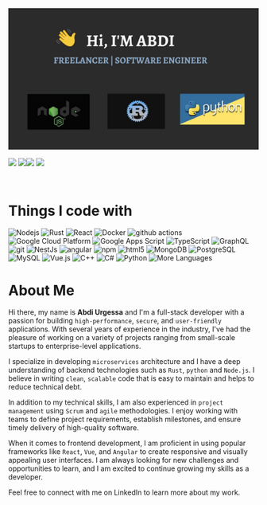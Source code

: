 <img src="./asset/mylanguages.jpg" alt="Mokkapps GitHub README header image">
<p><a href="https://twitter.com/abdi_urgessa"><img src="https://img.shields.io/badge/twitter-%231DA1F2.svg?&style=for-the-badge&logo=twitter&logoColor=white" height=25></a> <a href="https://www.linkedin.com/in/abdi-urgessa-92739322b/"><img src="https://img.shields.io/badge/linkedin-%230077B5.svg?&style=for-the-badge&logo=linkedin&logoColor=white" height=25></a><a href="https://medium.com/@abdiurgessa9"><img src="https://img.shields.io/badge/medium-%2312100E.svg?&style=for-the-badge&logo=medium&logoColor=white" height=25></a> <a href="https://dev.to/abdiu34567"><img src="https://img.shields.io/badge/DEV.TO-%230A0A0A.svg?&style=for-the-badge&logo=dev-dot-to&logoColor=white" height=25></a></p>

<br>

<h1> Things I code with</h1>

<p>
  <img alt="Nodejs" src="https://img.shields.io/badge/-Nodejs-43853d?style=flat-square&logo=Node.js&logoColor=white" />
  <img alt="Rust" src="https://img.shields.io/badge/-Rust-black?style=flat-square&logo=Rust&logoColor=white" />
  <img alt="React" src="https://img.shields.io/badge/-React-45b8d8?style=flat-square&logo=react&logoColor=white" />
  <img alt="Docker" src="https://img.shields.io/badge/-Docker-46a2f1?style=flat-square&logo=docker&logoColor=white" />
  <img alt="github actions" src="https://img.shields.io/badge/-Github_Actions-2088FF?style=flat-square&logo=github-actions&logoColor=white" />
  <img alt="Google Cloud Platform" src="https://img.shields.io/badge/-Google_Cloud_Platform-1a73e8?style=flat-square&logo=google-cloud&logoColor=white" />
  <img alt="Google Apps Script" src="https://img.shields.io/badge/-Google_Apps_Script-4285F4?style=flat-square&logo=Google-Apps-Script&logoColor=white" />
  <img alt="TypeScript" src="https://img.shields.io/badge/-TypeScript-007ACC?style=flat-square&logo=typescript&logoColor=white" />
  <img alt="GraphQL" src="https://img.shields.io/badge/-GraphQL-E10098?style=flat-square&logo=graphql&logoColor=white" />
  <img alt="git" src="https://img.shields.io/badge/-Git-F05032?style=flat-square&logo=git&logoColor=white" />
  <img alt="NestJs" src="https://img.shields.io/badge/-NestJs-ea2845?style=flat-square&logo=nestjs&logoColor=white" />
  <img alt="angular" src="https://img.shields.io/badge/-Angular-DD0031?style=flat-square&logo=angular&logoColor=white" />
  <img alt="npm" src="https://img.shields.io/badge/-NPM-CB3837?style=flat-square&logo=npm&logoColor=white" />
  <img alt="html5" src="https://img.shields.io/badge/-HTML5-E34F26?style=flat-square&logo=html5&logoColor=white" />
  <img alt="MongoDB" src="https://img.shields.io/badge/-MongoDB-13aa52?style=flat-square&logo=mongodb&logoColor=white" />
  <img alt="PostgreSQL" src="https://img.shields.io/badge/-PostgreSQL-336791?style=flat-square&logo=PostgreSQL&logoColor=white" />
  <img alt="MySQL" src="https://img.shields.io/badge/-MySQL-4479A1?style=flat-square&logo=MySQL&logoColor=white" />
  <img alt="Vue.js" src="https://img.shields.io/badge/-Vue.js-4FC08D?style=flat-square&logo=Vue.js&logoColor=white" />
  <img alt="C++" src="https://img.shields.io/badge/-C++-00599C?style=flat-square&logo=C%2B%2B&logoColor=white" />
  <img alt="C#" src="https://img.shields.io/badge/-C%23-239120?style=flat-square&logo=C%20Sharp&logoColor=white" />
  <img alt="Python" src="https://img.shields.io/badge/-Python-3776AB?style=flat-square&logo=Python&logoColor=white" />
  <img alt="More Languages" src="https://img.shields.io/badge/-More%20...-555?style=flat-square" />

</p>

<h1>About Me</h1>

Hi there, my name is **Abdi Urgessa** and I'm a full-stack developer with a passion for building `high-performance`, `secure`, and `user-friendly` applications. With several years of experience in the industry, I've had the pleasure of working on a variety of projects ranging from small-scale startups to enterprise-level applications.

I specialize in developing `microservices` architecture and I have a deep understanding of backend technologies such as `Rust`, `python` and `Node.js`. I believe in writing `clean`, `scalable` code that is easy to maintain and helps to reduce technical debt.

In addition to my technical skills, I am also experienced in `project management` using `Scrum` and `agile` methodologies. I enjoy working with teams to define project requirements, establish milestones, and ensure timely delivery of high-quality software.

When it comes to frontend development, I am proficient in using popular frameworks like `React`, `Vue`, and `Angular` to create responsive and visually appealing user interfaces. I am always looking for new challenges and opportunities to learn, and I am excited to continue growing my skills as a developer.

Feel free to connect with me on LinkedIn to learn more about my work.

